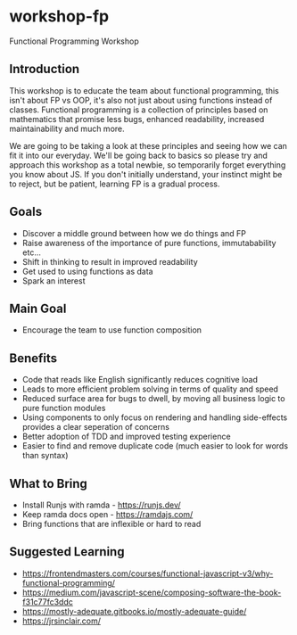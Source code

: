 # workshop-fp
Functional Programming Workshop

## Introduction
This workshop is to educate the team about functional programming, this isn't about FP vs OOP, it's also not just about using functions instead of classes. Functional programming is a collection of principles based on mathematics that promise less bugs, enhanced readability, increased maintainability and much more.

We are going to be taking a look at these principles and seeing how we can fit it into our everyday. We'll be going back to basics so please try and approach this workshop as a total newbie, so temporarily forget everything you know about JS. If you don't initially understand, your instinct might be to reject, but be patient, learning FP is a gradual process.

## Goals
* Discover a middle ground between how we do things and FP
* Raise awareness of the importance of pure functions, immutabability etc...
* Shift in thinking to result in improved readability
* Get used to using functions as data
* Spark an interest

## Main Goal
* Encourage the team to use function composition

## Benefits
* Code that reads like English significantly reduces cognitive load
* Leads to more efficient problem solving in terms of quality and speed
* Reduced surface area for bugs to dwell, by moving all business logic to pure function modules
* Using components to only focus on rendering and handling side-effects provides a clear seperation of concerns
* Better adoption of TDD and improved testing experience
* Easier to find and remove duplicate code (much easier to look for words than syntax)

## What to Bring
* Install Runjs with ramda - https://runjs.dev/
* Keep ramda docs open - https://ramdajs.com/
* Bring functions that are inflexible or hard to read

## Suggested Learning
* https://frontendmasters.com/courses/functional-javascript-v3/why-functional-programming/
* https://medium.com/javascript-scene/composing-software-the-book-f31c77fc3ddc
* https://mostly-adequate.gitbooks.io/mostly-adequate-guide/
* https://jrsinclair.com/